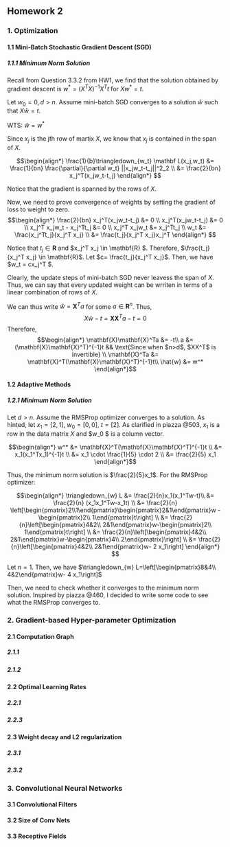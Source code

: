 ## Homework 2
### 1. Optimization
#### 1.1 Mini-Batch Stochastic Gradient Descent (SGD)
##### 1.1.1 Minimum Norm Solution
Recall from Question 3.3.2 from HW1, we find that the solution obtained by gradient descent is $w^* = (X^TX)^{-1}X^Tt$ for $Xw^*=t$.

Let $w_0=0, d>n$. 
Assume mini-batch SGD converges to a solution $\hat{w}$ such that $X\hat{w} =t$.

WTS: $\hat{w} = w^*$ 

Since $x_j$ is the jth row of martix $X$, we know that $x_j$ is contained in the span of $X$. 

$$\begin{align*}
\frac{1}{b}\triangledown_{w_t} \mathbf L(x_j,w_t) &=  \frac{1}{bn} \frac{\partial}{\partial w_t} ||x_jw_t-t_j||^2_2 \\
&= \frac{2}{bn} x_j^T(x_jw_t-t_j)
\end{align*} $$

Notice that the gradient is spanned by the rows of $X$. 

Now, we need to prove convergence of weights by setting the gradient of loss to weight to zero. 
$$\begin{align*}
\frac{2}{bn} x_j^T(x_jw_t-t_j) &= 0 \\
x_j^T(x_jw_t-t_j) &= 0 \\
x_j^T x_jw_t - x_j^Tt_j &= 0 \\
x_j^T x_jw_t &=  x_j^Tt_j \\
w_t &= \frac{x_j^Tt_j}{x_j^T x_j} \\
&= \frac{t_j}{x_j^T x_j}x_j^T 
\end{align*} $$

Notice that $t_j \in \mathbf{R}$ and $x_j^T x_j \in \mathbf{R} $. Therefore, $\frac{t_j}{x_j^T x_j} \in \mathbf{R}$. Let $c= \frac{t_j}{x_j^T x_j}$. Then, we have $w_t = cx_j^T $.  

Clearly, the update steps of mini-batch SGD never leavess the span of $X$. Thus, we can say that every updated weight can be wrriten in terms of a linear combination of rows of $X$. 

We can thus write $\hat{w} = \mathbf{X}^Ta$ for some $a \in \mathbf{R}^n$. Thus, $$X\hat{w}-t = \mathbf{X}\mathbf{X}^Ta-t = 0$$
Therefore, 
$$\begin{align*}  \mathbf{X}\mathbf{X}^Ta &= -t\\
a &= (\mathbf{X}\mathbf{X}^T)^{-1}t  && \text{Since  when $n>d$, $XX^T$ is invertible}  \\
\mathbf{X}^Ta &= \mathbf{X}^T(\mathbf{X}\mathbf{X}^T)^{-1}t\\
\hat{w} &= w^*
\end{align*}$$



#### 1.2 Adaptive Methods
#####  1.2.1 Minimum Norm Solution
Let $d>n$.
Assume the RMSProp optimizer converges to a solution. 
As hinted, let $x_1= [2,1]$, $w_0=[0,0]$, $t=[2]$.
As clarified in piazza @503, $x_1$ is a row in the data matrix $X$ and $w_0 $ is a column vector.

$$\begin{align*} 
w^* &= \mathbf{X}^T(\mathbf{X}\mathbf{X}^T)^{-1}t \\
&=  x_1(x_1^Tx_1)^{-1}t \\
&= x_1 \cdot \frac{1}{5} \cdot 2 \\
&= \frac{2}{5} x_1
\end{align*}$$

Thus, the minimum norm solution is $\frac{2}{5}x_1$.
For the RMSProp optimizer: 

$$\begin{align*} \triangledown_{w} L 
&= \frac{2}{n}x_1(x_1^Tw-t)\\
&= \frac{2}{n} (x_1x_1^Tw-x_1t) \\
&= \frac{2}{n} \left[\begin{pmatrix}2\\1\end{pmatrix}\begin{pmatrix}2&1\end{pmatrix}w - \begin{pmatrix}2\\ 1\end{pmatrix}t\right] \\
&= \frac{2}{n}\left[\begin{pmatrix}4&2\\ 2&1\end{pmatrix}w-\begin{pmatrix}2\\ 1\end{pmatrix}t\right] \\
&= \frac{2}{n}\left[\begin{pmatrix}4&2\\ 2&1\end{pmatrix}w-\begin{pmatrix}4\\ 2\end{pmatrix}\right] \\
&= \frac{2}{n}\left[\begin{pmatrix}4&2\\ 2&1\end{pmatrix}w- 2 x_1\right]
 \end{align*} $$

Let $n=1$. Then, we have $\triangledown_{w} L=\left[\begin{pmatrix}8&4\\ 4&2\end{pmatrix}w- 4 x_1\right]$

Then, we need to check whether it converges to the minimum norm solution. Inspired by piazza @460, I decided to write some code to see what the RMSProp converges to.
### 2. Gradient-based Hyper-parameter Optimization
#### 2.1 Computation Graph
##### 2.1.1 
##### 2.1.2 
#### 2.2 Optimal Learning Rates
##### 2.2.1
##### 2.2.3
#### 2.3 Weight decay and L2 regularization
##### 2.3.1
##### 2.3.2
### 3. Convolutional Neural Networks
#### 3.1 Convolutional Filters
#### 3.2 Size of Conv Nets
#### 3.3 Receptive Fields